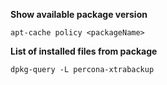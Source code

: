 **Show available package version**

```
apt-cache policy <packageName>
```

**List of installed files from package**

```
dpkg-query -L percona-xtrabackup
```